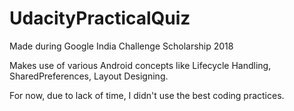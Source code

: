 # UdacityPracticalQuiz
Made during Google India Challenge Scholarship 2018

Makes use of various Android concepts like Lifecycle Handling, SharedPreferences, Layout Designing.

For now, due to lack of time, I didn't use the best coding practices.
